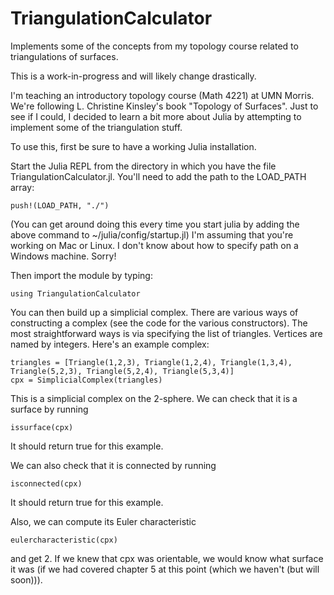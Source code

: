 # TriangulationCalculator
Implements some of the concepts from my topology course related to triangulations of surfaces.

This is a work-in-progress and will likely change drastically.

I'm teaching an introductory topology course (Math 4221) at UMN Morris. We're following L. Christine Kinsley's 
book "Topology of Surfaces". Just to see if I could, I decided to learn a bit more about Julia by attempting to implement some of the triangulation stuff.

To use this, first be sure to have a working Julia installation.

Start the Julia REPL from the directory in which you have the file TriangulationCalculator.jl. You'll need to add the path to the LOAD_PATH array:
    
    push!(LOAD_PATH, "./")
    
(You can get around doing this every time you start julia by adding the above command to ~/julia/config/startup.jl) I'm assuming that you're working on Mac or Linux. I don't know about how to specify path on a Windows machine. Sorry!
    
Then import the module by typing:

    using TriangulationCalculator

You can then build up a simplicial complex. There are various ways of constructing a complex (see the code for the various constructors). The most straightforward ways is via specifying the list of triangles. Vertices are named by integers. Here's an example complex:

    triangles = [Triangle(1,2,3), Triangle(1,2,4), Triangle(1,3,4), Triangle(5,2,3), Triangle(5,2,4), Triangle(5,3,4)]  
    cpx = SimplicialComplex(triangles)
    
This is a simplicial complex on the 2-sphere. We can check that it is a surface by running

    issurface(cpx)
    
It should return true for this example.

We can also check that it is connected by running

    isconnected(cpx)
    
It should return true for this example.

Also, we can compute its Euler characteristic

    eulercharacteristic(cpx)
    
and get 2. If we knew that cpx was orientable, we would know what surface it was (if we had covered chapter 5 at this point (which we haven't (but will soon))).
 
 

